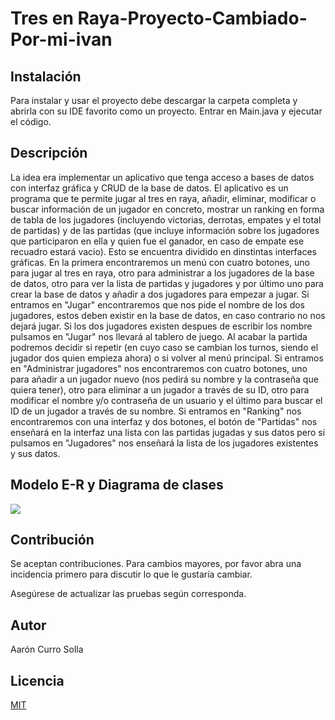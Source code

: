 # Tres en Raya-Proyecto-Cambiado-Por-mi-ivan


## Instalación
Para instalar y usar el proyecto debe descargar la carpeta completa y abrirla con su IDE favorito como un proyecto. Entrar en Main.java y ejecutar el código.

## Descripción
La idea era implementar un aplicativo que tenga acceso a bases de datos con interfaz gráfica y CRUD de la base de datos. El aplicativo es un programa que te permite jugar al tres en raya, añadir, eliminar, modificar o buscar información de un jugador en concreto, mostrar un ranking en forma de tabla de los jugadores (incluyendo victorias, derrotas, empates y el total de partidas) y de las partidas (que incluye información sobre los jugadores que participaron en ella y quien fue el ganador, en caso de empate ese recuadro estará vacio). Esto se encuentra dividido en dinstintas interfaces gráficas.
En la primera encontraremos un menú con cuatro botones, uno para jugar al tres en raya, otro para administrar a los jugadores de la base de datos, otro para ver la lista de partidas y jugadores y por último uno para crear la base de datos y añadir a dos jugadores para empezar a jugar.
Si entramos en "Jugar" encontraremos que nos pide el nombre de los dos jugadores, estos deben existir en la base de datos, en caso contrario no nos dejará jugar. Si los dos jugadores existen despues de escribir los nombre pulsamos en "Jugar" nos llevará al tablero de juego. Al acabar la partida podremos decidir si repetir (en cuyo caso se cambian los turnos, siendo el jugador dos quien empieza ahora) o si volver al menú principal.
Si entramos en "Administrar jugadores" nos encontraremos con cuatro botones, uno para añadir a un jugador nuevo (nos pedirá su nombre y la contraseña que quiera tener), otro para eliminar a un jugador a través de su ID, otro para modificar el nombre y/o contraseña de un usuario y el último para buscar el ID de un jugador a través de su nombre.
Si entramos en "Ranking" nos encontraremos con una interfaz y dos botones, el botón de "Partidas" nos enseñará en la interfaz una lista con las partidas jugadas y sus datos pero si pulsamos en "Jugadores" nos enseñará la lista de los jugadores existentes y sus datos.
## Modelo E-R y Diagrama de clases
![](https://imgur.com/Ft17OOr.png)


## Contribución
Se aceptan contribuciones. Para cambios mayores, por favor abra una incidencia primero para discutir lo que le gustaría cambiar.

Asegúrese de actualizar las pruebas según corresponda.


## Autor
Aarón Curro Solla

## Licencia

[MIT](https://choosealicense.com/licenses/mit/)

